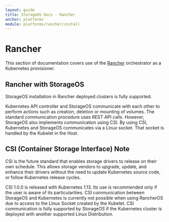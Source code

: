 ```yaml
---
layout: guide
title: StorageOS Docs - Rancher
anchor: platforms
module: platforms/rancher/install
---
```


# Rancher

This section of documentation covers use of the
[Rancher](https://www.rancher.com/) orchestrator as a Kubernetes provisioner.

## Rancher with StorageOS

StorageOS installation in Rancher deployed clusters is fully supported.

Kubernetes API controller and StorageOS communicate with each other to perform
actions such as creation, deletion or mounting of volumes. The standard
communication procedure uses REST API calls. However, StorageOS also implements
communication using CSI. By using CSI, Kubernetes and StorageOS communicates
via a Linux socket. That socket is handled by the Kubelet in the Host.

## CSI (Container Storage Interface) Note

CSI is the future standard that enables storage drivers to release on their own
schedule. This allows storage vendors to upgrade, update, and enhance their drivers 
without the need to update Kubernetes source code, or follow Kubernetes release
cycles.

CSI 1.0.0 is released with Kubernetes 1.13. Its use is recommended only if
the user is aware of its particularities. CSI communication between StorageOS
and Kubernetes is currently not possible when using RancherOS due to access
to the Linux Socket created by the Kubelet. CSI communication is fully
supported by StorageOS if the Kubernetes cluster is deployed with another
supported Linux Distribution.
